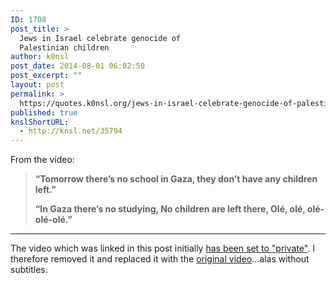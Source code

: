 ```yaml
---
ID: 1708
post_title: >
  Jews in Israel celebrate genocide of
  Palestinian children
author: k0nsl
post_date: 2014-08-01 06:02:50
post_excerpt: ""
layout: post
permalink: >
  https://quotes.k0nsl.org/jews-in-israel-celebrate-genocide-of-palestinian-children.html
published: true
knslShortURL:
  - http://knsl.net/35794
---
```

From the video:
<blockquote><strong>“Tomorrow there’s no school in Gaza, they don’t have any children left.”</strong>

<strong>“In Gaza there’s no studying, No children are left there, Olé, olé, olé-olé-olé.”</strong></blockquote>

<hr />

The video which was linked in this post initially <a href="https://www.youtube.com/watch?feature=player_embedded&v=h7qFACSfd_k" target="_blank">has been set to "private"</a>. I therefore removed it and replaced it with the <a href="https://www.youtube.com/watch?v=l7Jj_Oe7uQc" target="_blank">original video</a>...alas without subtitles.